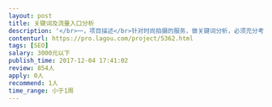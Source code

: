 ```yaml
---                
layout: post       
title: 关键词及流量入口分析           
description: '</br>一，项目描述</br>针对时尚拍摄的服务，做关键词分析，必须充分考虑用户的搜索用意searcher's intent, 竞价，排名难易度等 </br></br>-百度中长尾关键词分析</br>-今日头条关键词分析</br>-流量入口分析 </br></br>二，人员要求</br>1.有SEO实战经验，有可参考的项目</br>2.有百度广告投放经验，有可参考项目。</br></br>三，其他说明</br>1.如果合作愉快，我们非常乐意建立长期合作关系。</br>'     
contenturl: https://pro.lagou.com/project/5362.html      
tags: [SEO]            
salary: 3000元以下          
publish_time: 2017-12-04 17:41:02         
review: 854人                   
apply: 0人                   
recommend: 1人                   
time_range: 小于1周              
---                 
```

